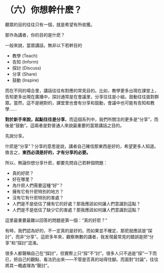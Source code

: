 # （六）你想幹什麽？

聽眾的目的往往只有一個，就是希望有所收獲。

那作為講者，你的目的是什麽？

一般來說，當眾講話，無非以下若幹目的

- 教學 (Teach)
- 告知 (Inform)
- 探討 (Discuss)
- 分享 (Share)
- 鼓動 (Inspire)

而在不同的場合里，講話往往有對應的常見目的。比如，教學更多出現在課堂上，告知更多出現在廣播中，探討通常是在會議里，分享往往是小組，鼓動往往面對群眾。當然，這不是絕對的，課堂里也會有分享和鼓動，會議中也可能有告知和教學……

**對於新手來說，起點往往是分享**。而這個系列中，我們所關注的更多是“分享”，而後是“鼓動”。這兩者是對普通人來說最重要的當眾講話之目的。

先說分享。

什麽是“分享”？分享的意思是說，講者自己確信那東西是好的，希望更多人知道。換言之，**東西必須是好的，才有分享的必要。**

所以，無論你想分享什麽，都要先問自己若幹個問題：

- 真的好麽？
- 好在哪里？
- 為什麽人們需要這種“好”？
- 擁有它有什麽特別的地方？
- 沒有它有什麽特別的害處？
- 人們是不是低估了擁有它的好處？那我應該如何讓人們意識到這點？
- 人們是不是低估了缺少它的害處？那我應該如何讓人們意識到這點？

這里最重要最難以回答的問題是第一個：“真的好麽？”

有時，我們認為好的，不一定真的是好的。而如果並不確定，那麽就應該是“探討”，而非“分享”。這麽多年來，觀察無數的講者，我发現最常見的錯誤是把“分享”和“探討”混淆。

很多人都聲稱自己在“探討”，但實際上只“探”不“討”。很多人只不過是“探”一下而已，把自己的觀點、看法扔出來——不管是否真的站得住腳。而面對“討論”，往往將其一概處理為“聲討”。
